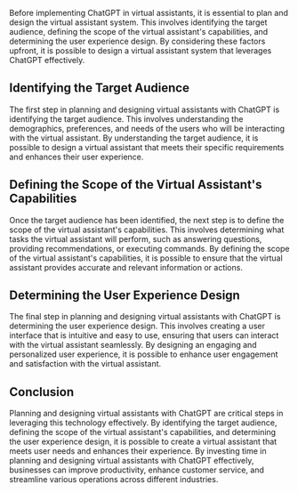 

Before implementing ChatGPT in virtual assistants, it is essential to plan and design the virtual assistant system. This involves identifying the target audience, defining the scope of the virtual assistant's capabilities, and determining the user experience design. By considering these factors upfront, it is possible to design a virtual assistant system that leverages ChatGPT effectively.

Identifying the Target Audience
-------------------------------

The first step in planning and designing virtual assistants with ChatGPT is identifying the target audience. This involves understanding the demographics, preferences, and needs of the users who will be interacting with the virtual assistant. By understanding the target audience, it is possible to design a virtual assistant that meets their specific requirements and enhances their user experience.

Defining the Scope of the Virtual Assistant's Capabilities
----------------------------------------------------------

Once the target audience has been identified, the next step is to define the scope of the virtual assistant's capabilities. This involves determining what tasks the virtual assistant will perform, such as answering questions, providing recommendations, or executing commands. By defining the scope of the virtual assistant's capabilities, it is possible to ensure that the virtual assistant provides accurate and relevant information or actions.

Determining the User Experience Design
--------------------------------------

The final step in planning and designing virtual assistants with ChatGPT is determining the user experience design. This involves creating a user interface that is intuitive and easy to use, ensuring that users can interact with the virtual assistant seamlessly. By designing an engaging and personalized user experience, it is possible to enhance user engagement and satisfaction with the virtual assistant.

Conclusion
----------

Planning and designing virtual assistants with ChatGPT are critical steps in leveraging this technology effectively. By identifying the target audience, defining the scope of the virtual assistant's capabilities, and determining the user experience design, it is possible to create a virtual assistant that meets user needs and enhances their experience. By investing time in planning and designing virtual assistants with ChatGPT effectively, businesses can improve productivity, enhance customer service, and streamline various operations across different industries.
